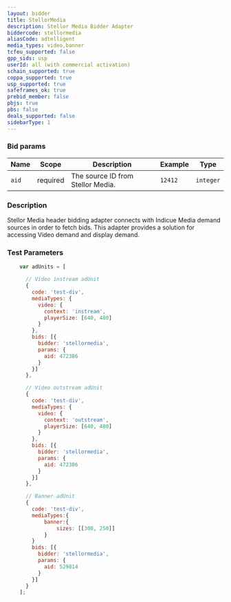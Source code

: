 ```yaml
---
layout: bidder
title: StellorMedia
description: Stellor Media Bidder Adapter
biddercode: stellormedia
aliasCode: adtelligent
media_types: video,banner
tcfeu_supported: false
gpp_sids: usp
userId: all (with commercial activation)
schain_supported: true
coppa_supported: true
usp_supported: true
safeframes_ok: true
prebid_member: false
pbjs: true
pbs: false
deals_supported: false
sidebarType: 1
---
```


### Bid params


| Name | Scope | Description | Example | Type |
|-------|----------|---------------------------------|----------|-----------|
| `aid` | required | The source ID from Stellor Media. | `12412` | `integer` |

### Description

Stellor Media header bidding adapter connects with Indicue Media demand sources in order to fetch bids.
This adapter provides a solution for accessing Video demand and display demand.

### Test Parameters

```javascript
    var adUnits = [

      // Video instream adUnit
      {
        code: 'test-div',
        mediaTypes: {
          video: {
            context: 'instream',
            playerSize: [640, 480]
          }
        },
        bids: [{
          bidder: 'stellormedia',
          params: {
            aid: 472386
          }
        }]
      },

      // Video outstream adUnit
      {
        code: 'test-div',
        mediaTypes: {
          video: {
            context: 'outstream',
            playerSize: [640, 480]
          }
        },
        bids: [{
          bidder: 'stellormedia',
          params: {
            aid: 472386
          }
        }]
      },

      // Banner adUnit
      {
        code: 'test-div',
        mediaTypes:{
            banner:{
                sizes: [[300, 250]]
            }
        }
        bids: [{
          bidder: 'stellormedia',
          params: {
            aid: 529814
          }
        }]
      }
    ];
```
